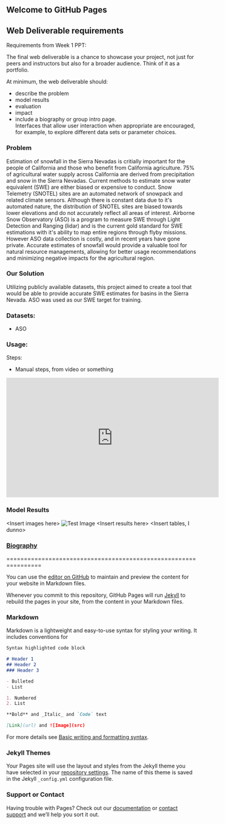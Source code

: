 ## Welcome to GitHub Pages

## Web Deliverable requirements
Requirements from Week 1 PPT:  

The final web deliverable is a chance to showcase your project,
not just for peers and instructors but also for a broader
audience. Think of it as a portfolio. 

At minimum, the web deliverable should: 
- describe the problem
- model results
- evaluation
- impact
- include a biography or group intro page.   
Interfaces that allow user interaction when appropriate are encouraged, for example, to explore different data sets or parameter choices.

### Problem
Estimation of snowfall in the Sierra Nevadas is critially important for the people of California and those who benefit from California agriculture. 75% of agricultural water supply across California are derived from precipitation and snow in the Sierra Nevadas. Current methods to estimate snow water equivalent (SWE) are either biased or expensive to conduct. Snow Telemetry (SNOTEL) sites are an automated network of snowpack and related climate sensors. Although there is constant data due to it's automated nature, the distribution of SNOTEL sites are biased towards lower elevations and do not accurately reflect all areas of interest. Airborne Snow Observatory (ASO) is a program to measure SWE through Light Detection and Ranging (lidar) and is the current gold standard for SWE estimations with it's ability to map entire regions through flyby missions. However ASO data collection is costly, and in recent years have gone private. Accurate estimates of snowfall would provide a valuable tool for natural resource managements, allowing for better usage recommendations and minimizing negative impacts for the agricultural region.

### Our Solution
Utilizing publicly available datasets, this project aimed to create a tool that would be able to provide accurate SWE estimates for basins in the Sierra Nevada. ASO was used as our SWE target for training.

### Datasets:
- ASO

### Usage:
Steps:
- Manual steps, from video or something


<iframe width="560" height="315" src="https://www.youtube.com/embed/CwJyJ6Lwvjg" title="Snowcast Tutorial" frameborder="0" allow="accelerometer; autoplay; clipboard-write; encrypted-media; gyroscope; picture-in-picture" allowfullscreen></iframe>

### Model Results
\<Insert images here>
![Test Image](../main/reports/labeled.png|width=100)
\<Insert results here>
\<Insert tables, I dunno>


### [Biography](biography.md)


================================================================


You can use the [editor on GitHub](https://github.com/Seiris21/2022_snowpack_capstone/edit/gh-pages/index.md) to maintain and preview the content for your website in Markdown files.

Whenever you commit to this repository, GitHub Pages will run [Jekyll](https://jekyllrb.com/) to rebuild the pages in your site, from the content in your Markdown files.


### Markdown

Markdown is a lightweight and easy-to-use syntax for styling your writing. It includes conventions for

```markdown
Syntax highlighted code block

# Header 1
## Header 2
### Header 3

- Bulleted
- List

1. Numbered
2. List

**Bold** and _Italic_ and `Code` text

[Link](url) and ![Image](src)
```

For more details see [Basic writing and formatting syntax](https://docs.github.com/en/github/writing-on-github/getting-started-with-writing-and-formatting-on-github/basic-writing-and-formatting-syntax).

### Jekyll Themes

Your Pages site will use the layout and styles from the Jekyll theme you have selected in your [repository settings](https://github.com/Seiris21/2022_snowpack_capstone/settings/pages). The name of this theme is saved in the Jekyll `_config.yml` configuration file.

### Support or Contact

Having trouble with Pages? Check out our [documentation](https://docs.github.com/categories/github-pages-basics/) or [contact support](https://support.github.com/contact) and we’ll help you sort it out.
